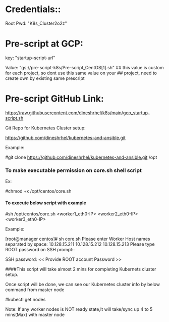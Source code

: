 Credentials::
============
Root Pwd:  "K8s_Cluster2o2z"


Pre-script at GCP:
=================

key: "startup-script-url"

Value: "gs://pre-script-k8s/Pre-script_CentOS[1].sh"  ## this value is custom for each project, so dont use this same value on your
                                                      ## project, need to create own by existing same prescript




Pre-script GitHub Link:
========================

https://raw.githubusercontent.com/dineshrhel/k8s/main/gcp_startup-script.sh


Git Repo for Kubernetes Cluster setup:

https://github.com/dineshrhel/kubernetes-and-ansible.git

Example:

#git clone https://github.com/dineshrhel/kubernetes-and-ansible.git /opt 


### To make executable permission on core.sh shell script ####

Ex:

#chmod +x /opt/centos/core.sh


#### To execute below script with example ####

#sh /opt/centos/core.sh <worker1_eth0-IP> <worker2_eth0-IP>  <worker3_eth0-IP> 

Example:

[root@manager centos]# sh core.sh
Please enter Worker Host names separated by space: 10.128.15.211 10.128.15.212 10.128.15.213
Please type ROOT password on SSH prompt::

SSH password:  << Provide ROOT account Password >>


####This script will take almost 2 mins for completing Kubernets cluster setup.


Once script will be done, we can see our Kubernetes cluster info by below command from master node


#kubectl get nodes





Note: If any worker nodes is NOT ready state,It will take/sync up 4 to 5 mins(Max) with master node








